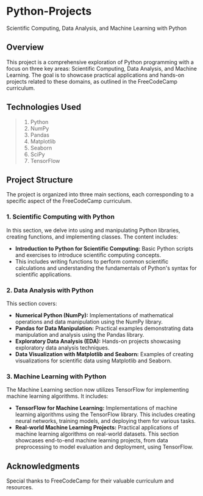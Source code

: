 # Python-Projects
Scientific Computing, Data Analysis, and Machine Learning with Python

## Overview
This project is a comprehensive exploration of Python programming with a focus on three key areas: Scientific Computing, Data Analysis, and Machine Learning. The goal is to showcase practical applications and hands-on projects related to these domains, as outlined in the FreeCodeCamp curriculum.

## Technologies Used
> 1. Python
> 2. NumPy
> 3. Pandas
> 4. Matplotlib
> 5. Seaborn
> 6. SciPy
> 7. TensorFlow

## Project Structure
The project is organized into three main sections, each corresponding to a specific aspect of the FreeCodeCamp curriculum.


### 1. Scientific Computing with Python
In this section, we delve into using and manipulating Python libraries, creating functions, and implementing classes. The content includes:

* **Introduction to Python for Scientific Computing:** Basic Python scripts and exercises to introduce scientific computing concepts. 
* This includes writing functions to perform common scientific calculations and understanding the fundamentals of Python's syntax for scientific applications.

### 2. Data Analysis with Python
This section covers:

* **Numerical Python (NumPy):** Implementations of mathematical operations and data manipulation using the NumPy library.
* **Pandas for Data Manipulation:** Practical examples demonstrating data manipulation and analysis using the Pandas library.
* **Exploratory Data Analysis (EDA):** Hands-on projects showcasing exploratory data analysis techniques.
* **Data Visualization with Matplotlib and Seaborn:** Examples of creating visualizations for scientific data using Matplotlib and Seaborn.

### 3. Machine Learning with Python
The Machine Learning section now utilizes TensorFlow for implementing machine learning algorithms. It includes:

* **TensorFlow for Machine Learning:** Implementations of machine learning algorithms using the TensorFlow library. This includes creating neural networks, training models, and deploying them for various tasks.
* **Real-world Machine Learning Projects:** Practical applications of machine learning algorithms on real-world datasets. This section showcases end-to-end machine learning projects, from data preprocessing to model evaluation and deployment, using TensorFlow.
  

## Acknowledgments
Special thanks to FreeCodeCamp for their valuable curriculum and resources.
